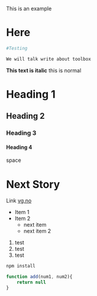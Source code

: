 This is an example

# Here
 
```python
#Testing

We will talk write about toolbox

```

**This text is italic** this is normal

# Heading 1

## Heading 2

### Heading 3 

#### Heading 4

space



# Next Story 
Link [vg.no](http//:www.vg.no)

* Item 1
* Item 2
    * next item
    * next item 2

1. test
1. test 
1. test 


```bash
npm install
````

```javascript
function add(num1, num2){
    return null
}